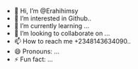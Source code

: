 - 👋 Hi, I’m @Erahihimsy
- 👀 I’m interested in Github..
- 🌱 I’m currently learning ...
- 💞️ I’m looking to collaborate on ...
- 📫 How to reach me +2348143634090..
- 😄 Pronouns: ...
- ⚡ Fun fact: ...

<!---
Erahihimsy/Erahihimsy is a ✨ special ✨ repository because its `README.md` (this file) appears on your GitHub profile.
You can click the Preview link to take a look at your changes.
--->
